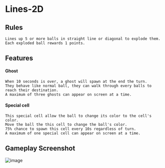 # Lines-2D
 
## Rules
```
Lines up 5 or more balls in straight line or diagonal to explode them.
Each exploded ball rewards 1 points.
```

## Features

#### Ghost
```
When 10 seconds is over, a ghost will spawn at the end the turn.
They behave like normal ball, they can walk through every balls to reach their destination.
A maximum of three ghosts can appear on screen at a time.
```

#### Special cell
```
This special cell allow the ball to change its color to the cell's color.
Move the ball the this cell to change the ball's color.
75% chance to spawn this cell every 10s regardless of turn.
A maximum of one special cell can appear on screen at a time.
```

## Gameplay Screenshot
![image](https://github.com/nmkha16/Lines-2D/assets/91834063/fc9d94d3-02f4-4058-bbe2-60837ae91982)
